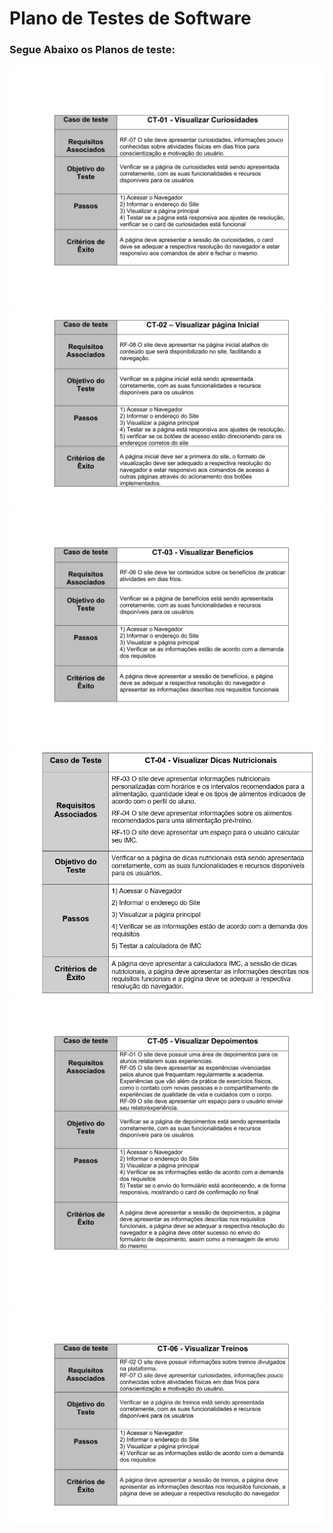 # Plano de Testes de Software

### Segue Abaixo os Planos de teste:

<img src="img/ct 01.png" alt="plano de teste 1">

<img src="img/ct 02.png" alt="plano de teste 2">

<img src="img/ct 03.png" alt="plano de teste 3">

<img src="img/ct 14.png" alt="plano de teste 4">

<img src="img/ct 05.png" alt="plano de teste 5">

<img src="img/ct 06.png" alt="plano de teste 6">
